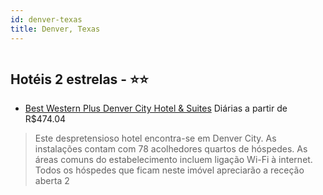```yaml
---
id: denver-texas
title: Denver, Texas
---
```


<center><img src="http://photos.hotelbeds.com/giata/49/496641/496641a_hb_a_001.jpg" alt="" /></center>


## Hotéis 2 estrelas - ⭐️⭐️

-    [Best Western Plus Denver City Hotel & Suites](https://www.hurb.com/hoteis/denver/best-western-plus-denver-city-hotel-suites-JNP-JP767065?cmp=18055) Diárias a partir de R$474.04
   > Este despretensioso hotel encontra-se em Denver City. As instalações contam com 78 acolhedores quartos de hóspedes. As áreas comuns do estabelecimento incluem ligação Wi-Fi à internet. Todos os hóspedes que ficam neste imóvel apreciarão a receção aberta 2
